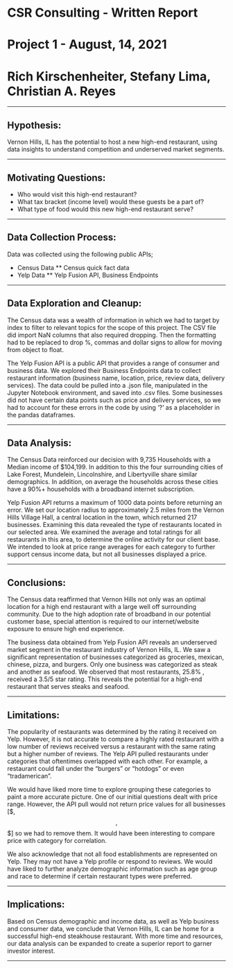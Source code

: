 # CSR Consulting - Written Report
# Project 1 - August, 14, 2021
# Rich Kirschenheiter, Stefany Lima, Christian A. Reyes

-----

## Hypothesis:
Vernon Hills, IL has the potential to host a new high-end restaurant, using data insights to understand competition and underserved market segments. 

-----

## Motivating Questions: 
* Who would visit this high-end restaurant?
* What tax bracket (income level) would these guests be a part of?
* What type of food would this new high-end restaurant serve?

-----

## Data Collection Process:
Data was collected using the following public APIs;
* Census Data
** Census quick fact data
* Yelp Data
** Yelp Fusion API, Business Endpoints

-----

## Data Exploration and Cleanup:
The Census data was a wealth of information in which we had to target by index to filter to relevant topics for the scope 
of this project. The CSV file did import NaN columns that also required dropping. Then the formatting had to be 
replaced to drop %, commas and dollar signs to allow for moving from object to float. 

The Yelp Fusion API is a public API that provides a range of consumer and business data. 
We explored their Business Endpoints data to collect restaurant information (business name, location, 
price, review data, delivery services). The data could be pulled into a .json file, manipulated in the 
Jupyter Notebook environment, and saved into .csv files. Some businesses did not have certain data points
such as price and delivery services, so we had to account for these errors in the code by using ‘?’ as a 
placeholder in the pandas dataframes. 

-----

## Data Analysis:
The Census Data reinforced our decision with 9,735 Households with a Median income of $104,199. 
In addition to this the four surrounding cities of Lake Forest, Mundelein, Lincolnshire, and Libertyville 
share similar demographics. In addition, on average the households across these cities have a 90%+ households 
with a broadband internet subscription.  

Yelp Fusion API returns a maximum of 1000 data points before returning an error. 
We set our location radius to approximately 2.5 miles from the Vernon Hills Village Hall, 
a central location in the town, which returned 217 businesses. Examining this data revealed 
the type of restaurants located in our selected area. We examined the average and total ratings 
for all restaurants in this area, to determine the online activity for our client base. We intended 
to look at price range averages for each category to further support census income data, but not all businesses displayed a price. 
 
 -----

## Conclusions: 
The Census data reaffirmed that Vernon Hills not only was an optimal
location for a high end restaurant with a large well off surrounding community. Due to the high adoption
rate of broadband in our potential customer base, special attention is required to our internet/website 
exposure to ensure high end experience.   
	
The business data obtained from Yelp Fusion API reveals an underserved market segment in the restaurant 
industry of Vernon Hills, IL. We saw a significant representation of businesses categorized as groceries, 
mexican, chinese, pizza, and burgers. Only one business was categorized as steak and another as seafood. 
We observed that most restaurants, 25.8% , received a 3.5/5 star rating. This reveals the potential for 
a high-end restaurant that serves steaks and seafood.

-----

## Limitations:
The popularity of restaurants was determined by the rating it received on Yelp. However, it is not accurate to compare a highly rated restaurant with a low number of reviews received versus a restaurant with the same rating but a higher number of reviews. The Yelp API pulled restaurants under categories that oftentimes overlapped with each other. For example, a restaurant could fall under the “burgers” or “hotdogs” or even “tradamerican”. 

We would have liked more time to explore grouping these categories to paint a more accurate picture. One of our initial questions dealt with price range. However, the API pull would not return price values for all businesses [$, $$, $$$] so we had to remove them. It would have been interesting to compare price with category for correlation. 

We also acknowledge that not all food establishments are represented on Yelp. They may not have a Yelp profile or respond to reviews. We would have liked to further analyze demographic information such as age group and race to determine if certain restaurant types were preferred.

-----

## Implications: 
Based on Census demographic and income data, as well as Yelp business and consumer data, we conclude that Vernon Hills, IL can be home for a successful high-end steakhouse restaurant. With more time and resources, our data analysis can be expanded to create a superior report to garner investor interest. 

-----